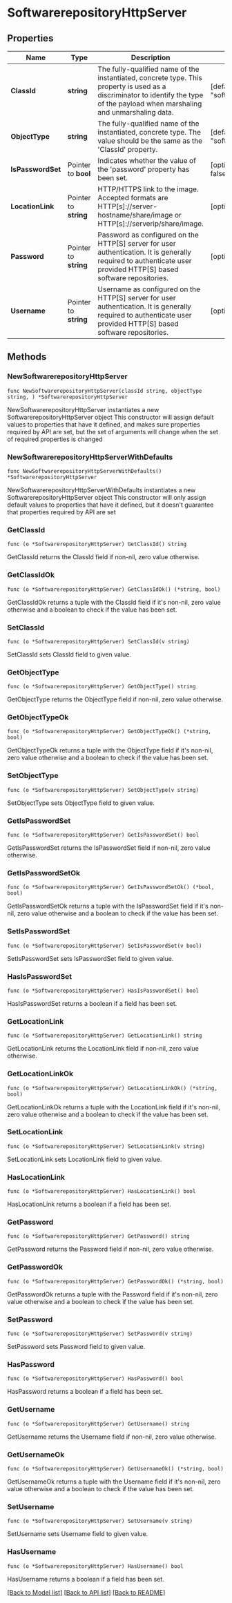 # SoftwarerepositoryHttpServer

## Properties

Name | Type | Description | Notes
------------ | ------------- | ------------- | -------------
**ClassId** | **string** | The fully-qualified name of the instantiated, concrete type. This property is used as a discriminator to identify the type of the payload when marshaling and unmarshaling data. | [default to "softwarerepository.HttpServer"]
**ObjectType** | **string** | The fully-qualified name of the instantiated, concrete type. The value should be the same as the &#39;ClassId&#39; property. | [default to "softwarerepository.HttpServer"]
**IsPasswordSet** | Pointer to **bool** | Indicates whether the value of the &#39;password&#39; property has been set. | [optional] [readonly] [default to false]
**LocationLink** | Pointer to **string** | HTTP/HTTPS link to the image. Accepted formats are HTTP[s]://server-hostname/share/image or HTTP[s]://serverip/share/image. | [optional] 
**Password** | Pointer to **string** | Password as configured on the HTTP[S] server for user authentication. It is generally required to authenticate user provided HTTP[S] based software repositories. | [optional] 
**Username** | Pointer to **string** | Username as configured on the HTTP[S] server for user authentication. It is generally required to authenticate user provided HTTP[S] based software repositories. | [optional] 

## Methods

### NewSoftwarerepositoryHttpServer

`func NewSoftwarerepositoryHttpServer(classId string, objectType string, ) *SoftwarerepositoryHttpServer`

NewSoftwarerepositoryHttpServer instantiates a new SoftwarerepositoryHttpServer object
This constructor will assign default values to properties that have it defined,
and makes sure properties required by API are set, but the set of arguments
will change when the set of required properties is changed

### NewSoftwarerepositoryHttpServerWithDefaults

`func NewSoftwarerepositoryHttpServerWithDefaults() *SoftwarerepositoryHttpServer`

NewSoftwarerepositoryHttpServerWithDefaults instantiates a new SoftwarerepositoryHttpServer object
This constructor will only assign default values to properties that have it defined,
but it doesn't guarantee that properties required by API are set

### GetClassId

`func (o *SoftwarerepositoryHttpServer) GetClassId() string`

GetClassId returns the ClassId field if non-nil, zero value otherwise.

### GetClassIdOk

`func (o *SoftwarerepositoryHttpServer) GetClassIdOk() (*string, bool)`

GetClassIdOk returns a tuple with the ClassId field if it's non-nil, zero value otherwise
and a boolean to check if the value has been set.

### SetClassId

`func (o *SoftwarerepositoryHttpServer) SetClassId(v string)`

SetClassId sets ClassId field to given value.


### GetObjectType

`func (o *SoftwarerepositoryHttpServer) GetObjectType() string`

GetObjectType returns the ObjectType field if non-nil, zero value otherwise.

### GetObjectTypeOk

`func (o *SoftwarerepositoryHttpServer) GetObjectTypeOk() (*string, bool)`

GetObjectTypeOk returns a tuple with the ObjectType field if it's non-nil, zero value otherwise
and a boolean to check if the value has been set.

### SetObjectType

`func (o *SoftwarerepositoryHttpServer) SetObjectType(v string)`

SetObjectType sets ObjectType field to given value.


### GetIsPasswordSet

`func (o *SoftwarerepositoryHttpServer) GetIsPasswordSet() bool`

GetIsPasswordSet returns the IsPasswordSet field if non-nil, zero value otherwise.

### GetIsPasswordSetOk

`func (o *SoftwarerepositoryHttpServer) GetIsPasswordSetOk() (*bool, bool)`

GetIsPasswordSetOk returns a tuple with the IsPasswordSet field if it's non-nil, zero value otherwise
and a boolean to check if the value has been set.

### SetIsPasswordSet

`func (o *SoftwarerepositoryHttpServer) SetIsPasswordSet(v bool)`

SetIsPasswordSet sets IsPasswordSet field to given value.

### HasIsPasswordSet

`func (o *SoftwarerepositoryHttpServer) HasIsPasswordSet() bool`

HasIsPasswordSet returns a boolean if a field has been set.

### GetLocationLink

`func (o *SoftwarerepositoryHttpServer) GetLocationLink() string`

GetLocationLink returns the LocationLink field if non-nil, zero value otherwise.

### GetLocationLinkOk

`func (o *SoftwarerepositoryHttpServer) GetLocationLinkOk() (*string, bool)`

GetLocationLinkOk returns a tuple with the LocationLink field if it's non-nil, zero value otherwise
and a boolean to check if the value has been set.

### SetLocationLink

`func (o *SoftwarerepositoryHttpServer) SetLocationLink(v string)`

SetLocationLink sets LocationLink field to given value.

### HasLocationLink

`func (o *SoftwarerepositoryHttpServer) HasLocationLink() bool`

HasLocationLink returns a boolean if a field has been set.

### GetPassword

`func (o *SoftwarerepositoryHttpServer) GetPassword() string`

GetPassword returns the Password field if non-nil, zero value otherwise.

### GetPasswordOk

`func (o *SoftwarerepositoryHttpServer) GetPasswordOk() (*string, bool)`

GetPasswordOk returns a tuple with the Password field if it's non-nil, zero value otherwise
and a boolean to check if the value has been set.

### SetPassword

`func (o *SoftwarerepositoryHttpServer) SetPassword(v string)`

SetPassword sets Password field to given value.

### HasPassword

`func (o *SoftwarerepositoryHttpServer) HasPassword() bool`

HasPassword returns a boolean if a field has been set.

### GetUsername

`func (o *SoftwarerepositoryHttpServer) GetUsername() string`

GetUsername returns the Username field if non-nil, zero value otherwise.

### GetUsernameOk

`func (o *SoftwarerepositoryHttpServer) GetUsernameOk() (*string, bool)`

GetUsernameOk returns a tuple with the Username field if it's non-nil, zero value otherwise
and a boolean to check if the value has been set.

### SetUsername

`func (o *SoftwarerepositoryHttpServer) SetUsername(v string)`

SetUsername sets Username field to given value.

### HasUsername

`func (o *SoftwarerepositoryHttpServer) HasUsername() bool`

HasUsername returns a boolean if a field has been set.


[[Back to Model list]](../README.md#documentation-for-models) [[Back to API list]](../README.md#documentation-for-api-endpoints) [[Back to README]](../README.md)


